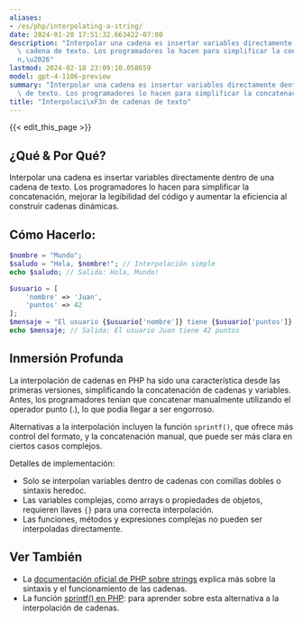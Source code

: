 ```yaml
---
aliases:
- /es/php/interpolating-a-string/
date: 2024-01-20 17:51:32.663422-07:00
description: "Interpolar una cadena es insertar variables directamente dentro de una\
  \ cadena de texto. Los programadores lo hacen para simplificar la concatenaci\xF3\
  n,\u2026"
lastmod: 2024-02-18 23:09:10.058659
model: gpt-4-1106-preview
summary: "Interpolar una cadena es insertar variables directamente dentro de una cadena\
  \ de texto. Los programadores lo hacen para simplificar la concatenaci\xF3n,\u2026"
title: "Interpolaci\xF3n de cadenas de texto"
---
```


{{< edit_this_page >}}

## ¿Qué & Por Qué?
Interpolar una cadena es insertar variables directamente dentro de una cadena de texto. Los programadores lo hacen para simplificar la concatenación, mejorar la legibilidad del código y aumentar la eficiencia al construir cadenas dinámicas.

## Cómo Hacerlo:
```PHP
$nombre = "Mundo";
$saludo = "Hola, $nombre!"; // Interpolación simple
echo $saludo; // Salida: Hola, Mundo!

$usuario = [
    'nombre' => 'Juan',
    'puntos' => 42
];
$mensaje = "El usuario {$usuario['nombre']} tiene {$usuario['puntos']} puntos"; // Interpolación con array
echo $mensaje; // Salida: El usuario Juan tiene 42 puntos
```

## Inmersión Profunda
La interpolación de cadenas en PHP ha sido una característica desde las primeras versiones, simplificando la concatenación de cadenas y variables. Antes, los programadores tenían que concatenar manualmente utilizando el operador punto (.), lo que podía llegar a ser engorroso.

Alternativas a la interpolación incluyen la función `sprintf()`, que ofrece más control del formato, y la concatenación manual, que puede ser más clara en ciertos casos complejos.

Detalles de implementación:
- Solo se interpolan variables dentro de cadenas con comillas dobles o sintaxis heredoc.
- Las variables complejas, como arrays o propiedades de objetos, requieren llaves `{}` para una correcta interpolación.
- Las funciones, métodos y expresiones complejas no pueden ser interpoladas directamente.

## Ver También
- La [documentación oficial de PHP sobre strings](https://www.php.net/manual/es/language.types.string.php) explica más sobre la sintaxis y el funcionamiento de las cadenas.
- La función [sprintf() en PHP](https://www.php.net/manual/es/function.sprintf.php): para aprender sobre esta alternativa a la interpolación de cadenas.
